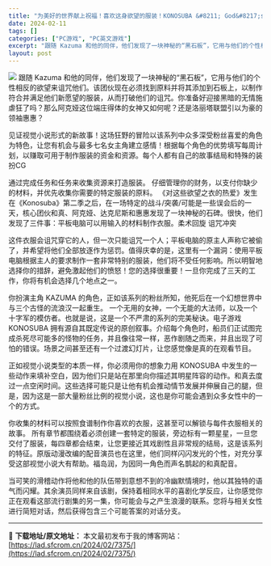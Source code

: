 ```yaml
---
title: "为美好的世界献上祝福！喜欢这身欲望的服装！KONOSUBA &#8211; God&#8217;s Blessing on this Wonderful World! Love For These Clothes Of Desire! PC原版下载"
date: 2024-02-11
tags: []
categories: ["PC游戏", "PC英文游戏"]
excerpt: "跟随 Kazuma 和他的同伴，他们发现了一块神秘的“黑石板”，它用与他们的个性相反的欲望来诅咒他们。该团伙现在必须找到原料并将其添加到石板上，以制作符合并满足他们新愿望的服装，从而打破他们的诅咒。你准备好迎接黑暗的无情施虐狂了吗？那么阿克娅这位端庄得体的女神又如何呢？还是洛丽塔联盟引以为豪的领袖惠&hellip;"
layout: post
---
```


<img class="aligncenter" src="https://clan.cloudflare.steamstatic.com/images/44244384/407f3c725508bd79566d7a5eff6c56fdac5a676d.jpg" />
跟随 Kazuma 和他的同伴，他们发现了一块神秘的“黑石板”，它用与他们的个性相反的欲望来诅咒他们。该团伙现在必须找到原料并将其添加到石板上，以制作符合并满足他们新愿望的服装，从而打破他们的诅咒。你准备好迎接黑暗的无情施虐狂了吗？那么阿克娅这位端庄得体的女神又如何呢？还是洛丽塔联盟引以为豪的领袖惠惠？

见证视觉小说形式的新故事！这场狂野的冒险以该系列中众多深受粉丝喜爱的角色为特色，让您有机会与最多七名女主角建立感情！根据每个角色的优势填写每周计划，以赚取可用于制作服装的资金和资源。每个人都有自己的故事结局和特殊的装扮CG

通过完成任务和任务来收集资源来打造服装。
仔细管理你的财务，以支付你缺少的材料，并优先收集你需要的特定服装的原料。 《对这些欲望之衣的热爱》发生在《Konosuba》第二季之后，在一场特定的战斗/突袭/可能是一些误会后的一天，核心团伙和真、阿克娅、达克尼斯和惠惠发现了一块神秘的石碑。很快，他们发现了三件事：平板电脑可以用输入的材料制作衣服。柔术回旋 诅咒冲突

这件衣服会诅咒穿它的人，但一次只能诅咒一个人；平板电脑的原主人声称它被偷了，并希望将他们全部放逐作为惩罚。值得庆幸的是，这里有一个漏洞：使用平板电脑根据主人的要求制作一套非常特别的服装，他们将不受任何影响。所以明智地选择你的措辞，避免激起他们的愤怒！您的选择很重要！一旦你完成了三天的工作，你将有机会选择几个地点之一。

你扮演主角 KAZUMA 的角色，正如该系列的粉丝所知，他死后在一个幻想世界中与三个古怪的流浪汉一起重生。
一个无用的女神，一个无能的大法师，以及一个十字军的模仿者。也就是说，这是一个不严肃的系列的完美秘诀。电子游戏 KONOSUBA 拥有源自其既定传说的原创叙事。介绍每个角色时，船员们正试图完成杀死尽可能多的怪物的任务，并且像往常一样，恶作剧随之而来，并且出现了可怕的错误。场景之间甚至还有一个过渡幻灯片，让您感觉像是真的在观看节目。

正如视觉小说类型的本质一样，你必须用你的想象力用 KONOSUBA 中发生的一些动作来填补空白，因为他们只是站在那里向你描述其明星阵容的动作。和真去度过一点空闲时间。这些选择可能只是让他有机会推动情节发展并伸展自己的腿，但是，因为这是一部大量粉丝比例的视觉小说，这也是你可能会遇到众多女性中的一个的方式。

你收集的材料可以按照食谱制作你喜欢的衣服，这甚至可以解锁与每件衣服相关的故事。
所有章节都围绕着必须创建一套特定的服装，旁边标有一颗星星，一旦您交付了服装，每四章都会结束，让您更接近其戏剧性且非常规的结局，这是该系列的特征。原版动漫改编的配音演员也在这里，他们同样闪闪发光的个性，对充分享受这部视觉小说大有帮助。福岛润，为因同一角色而声名鹊起的和真配音。

当可笑的滑稽动作将他和他的队伍带到意想不到的冷幽默情境时，他以其独特的语气而闪耀。其余演员同样来自该剧，保持着相同水平的喜剧化学反应，让你感觉你正在观看这部流行剧集的另一集，你可能会与之产生浪漫的联系。您将与相关女性进行简短对话，然后获得包含三个可能答案的对话分支。

---
📖 **下载地址/原文地址：** 本文最初发布于我的博客网站：[https://lad.sfcrom.cn/2024/02/7375/](https://lad.sfcrom.cn/2024/02/7375/)

